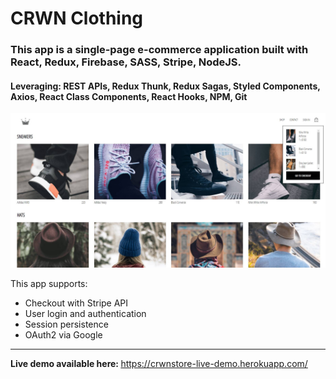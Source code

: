 # CRWN Clothing
<h3>This app is a single-page e-commerce application built with React, Redux, Firebase, SASS, Stripe, NodeJS.</h3>
<h4>Leveraging: REST APIs, Redux Thunk, Redux Sagas, Styled Components, Axios, React Class Components, React Hooks, NPM, Git</h4>

<img src="/readme_files/preview.jpg" alt="Website preview" />

This app supports:
<ul>
    <li>Checkout with Stripe API</li>
    <li>User login and authentication</li>
    <li>Session persistence</li>
    <li>OAuth2 via Google</li>
</ul>
<hr />
<strong>Live demo available here: </strong><a href="https://crwnstore-live-demo.herokuapp.com/">https://crwnstore-live-demo.herokuapp.com/</a>
